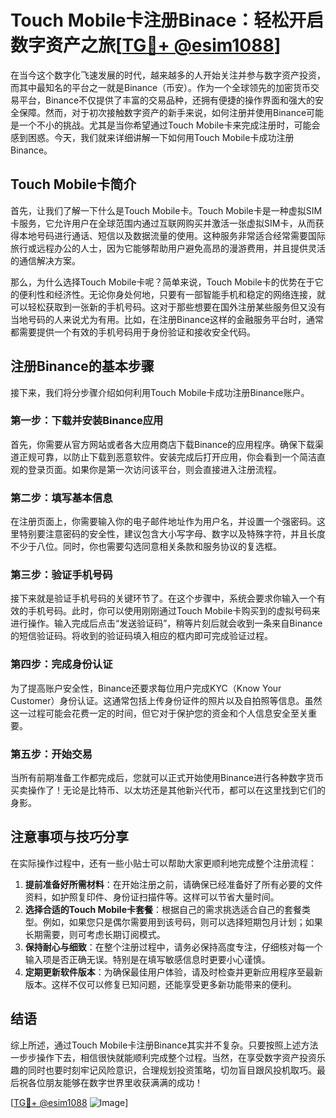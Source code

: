 # Touch Mobile卡注册Binace：轻松开启数字资产之旅[[TG💪+ @esim1088](https://t.me/s/esim1088)]

在当今这个数字化飞速发展的时代，越来越多的人开始关注并参与数字资产投资，而其中最知名的平台之一就是Binance（币安）。作为一个全球领先的加密货币交易平台，Binance不仅提供了丰富的交易品种，还拥有便捷的操作界面和强大的安全保障。然而，对于初次接触数字资产的新手来说，如何注册并使用Binance可能是一个不小的挑战。尤其是当你希望通过Touch Mobile卡来完成注册时，可能会感到困惑。今天，我们就来详细讲解一下如何用Touch Mobile卡成功注册Binance。

## Touch Mobile卡简介

首先，让我们了解一下什么是Touch Mobile卡。Touch Mobile卡是一种虚拟SIM卡服务，它允许用户在全球范围内通过互联网购买并激活一张虚拟SIM卡，从而获得本地号码进行通话、短信以及数据流量的使用。这种服务非常适合经常需要国际旅行或远程办公的人士，因为它能够帮助用户避免高昂的漫游费用，并且提供灵活的通信解决方案。

那么，为什么选择Touch Mobile卡呢？简单来说，Touch Mobile卡的优势在于它的便利性和经济性。无论你身处何地，只要有一部智能手机和稳定的网络连接，就可以轻松获取到一张新的手机号码。这对于那些想要在国外注册某些服务但又没有当地号码的人来说尤为有用。比如，在注册Binance这样的金融服务平台时，通常都需要提供一个有效的手机号码用于身份验证和接收安全代码。

## 注册Binance的基本步骤

接下来，我们将分步骤介绍如何利用Touch Mobile卡成功注册Binance账户。

### 第一步：下载并安装Binance应用

首先，你需要从官方网站或者各大应用商店下载Binance的应用程序。确保下载渠道正规可靠，以防止下载到恶意软件。安装完成后打开应用，你会看到一个简洁直观的登录页面。如果你是第一次访问该平台，则会直接进入注册流程。

### 第二步：填写基本信息

在注册页面上，你需要输入你的电子邮件地址作为用户名，并设置一个强密码。这里特别要注意密码的安全性，建议包含大小写字母、数字以及特殊字符，并且长度不少于八位。同时，你也需要勾选同意相关条款和服务协议的复选框。

### 第三步：验证手机号码

接下来就是验证手机号码的关键环节了。在这个步骤中，系统会要求你输入一个有效的手机号码。此时，你可以使用刚刚通过Touch Mobile卡购买到的虚拟号码来进行操作。输入完成后点击“发送验证码”，稍等片刻后就会收到一条来自Binance的短信验证码。将收到的验证码填入相应的框内即可完成验证过程。

### 第四步：完成身份认证

为了提高账户安全性，Binance还要求每位用户完成KYC（Know Your Customer）身份认证。这通常包括上传身份证件的照片以及自拍照等信息。虽然这一过程可能会花费一定的时间，但它对于保护您的资金和个人信息安全至关重要。

### 第五步：开始交易

当所有前期准备工作都完成后，您就可以正式开始使用Binance进行各种数字货币买卖操作了！无论是比特币、以太坊还是其他新兴代币，都可以在这里找到它们的身影。

## 注意事项与技巧分享

在实际操作过程中，还有一些小贴士可以帮助大家更顺利地完成整个注册流程：

1. **提前准备好所需材料**：在开始注册之前，请确保已经准备好了所有必要的文件资料，如护照复印件、身份证扫描件等。这样可以节省大量时间。
2. **选择合适的Touch Mobile卡套餐**：根据自己的需求挑选适合自己的套餐类型。例如，如果您只是偶尔需要用到该号码，则可以选择短期包月计划；如果长期需要，则可考虑长期订阅模式。
3. **保持耐心与细致**：在整个注册过程中，请务必保持高度专注，仔细核对每一个输入项是否正确无误。特别是在填写敏感信息时更要小心谨慎。
4. **定期更新软件版本**：为确保最佳用户体验，请及时检查并更新应用程序至最新版本。这样不仅可以修复已知问题，还能享受更多新功能带来的便利。

## 结语

综上所述，通过Touch Mobile卡注册Binance其实并不复杂。只要按照上述方法一步步操作下去，相信很快就能顺利完成整个过程。当然，在享受数字资产投资乐趣的同时也要时刻牢记风险意识，合理规划投资策略，切勿盲目跟风投机取巧。最后祝各位朋友能够在数字世界里收获满满的成功！

[[TG💪+ @esim1088](https://t.me/s/esim1088) ![Image](https://i.postimg.cc/4NQfJmqS/Snipaste-2025-05-13-00-14-12.png)]